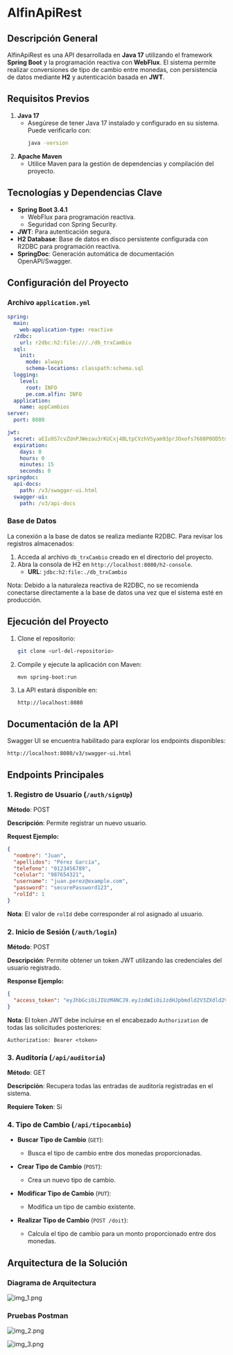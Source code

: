 # AlfinApiRest

## Descripción General

AlfinApiRest es una API desarrollada en **Java 17** utilizando el framework **Spring Boot** y la programación reactiva con **WebFlux**. El sistema permite realizar conversiones de tipo de cambio entre monedas, con persistencia de datos mediante **H2** y autenticación basada en **JWT**.

## Requisitos Previos

1. **Java 17**
   - Asegúrese de tener Java 17 instalado y configurado en su sistema. Puede verificarlo con:
     ```bash
     java -version
     ```
2. **Apache Maven**
   - Utilice Maven para la gestión de dependencias y compilación del proyecto.

## Tecnologías y Dependencias Clave

- **Spring Boot 3.4.1**
   - WebFlux para programación reactiva.
   - Seguridad con Spring Security.
- **JWT**: Para autenticación segura.
- **H2 Database**: Base de datos en disco persistente configurada con R2DBC para programación reactiva.
- **SpringDoc**: Generación automática de documentación OpenAPI/Swagger.

## Configuración del Proyecto

### Archivo `application.yml`

```yaml
spring:
  main:
    web-application-type: reactive
  r2dbc:
    url: r2dbc:h2:file:///./db_trxCambio
  sql:
    init:
      mode: always
      schema-locations: classpath:schema.sql
  logging:
    level:
      root: INFO
      pe.com.alfin: INFO
  application:
    name: appCambios
server:
  port: 8080

jwt:
  secret: aEIu9S7cvZUnPJWezau3rKUCxj4BLtpCVzhVSyam93prJOxofs7688P0OD5tmTIsLL6u7G9HpXvT
  expiration:
    days: 0
    hours: 0
    minutes: 15
    seconds: 0
springdoc:
  api-docs:
    path: /v3/swagger-ui.html
  swagger-ui:
    path: /v3/api-docs
```

### Base de Datos

La conexión a la base de datos se realiza mediante R2DBC. Para revisar los registros almacenados:

1. Acceda al archivo `db_trxCambio` creado en el directorio del proyecto.
2. Abra la consola de H2 en `http://localhost:8080/h2-console`.
   - **URL**: `jdbc:h2:file:./db_trxCambio`


Nota: Debido a la naturaleza reactiva de R2DBC, no se recomienda conectarse directamente a la base de datos una vez que el sistema esté en producción.

## Ejecución del Proyecto

1. Clone el repositorio:
   ```bash
   git clone <url-del-repositorio>
   ```
2. Compile y ejecute la aplicación con Maven:
   ```bash
   mvn spring-boot:run
   ```
3. La API estará disponible en:
   ```
   http://localhost:8080
   ```

## Documentación de la API

Swagger UI se encuentra habilitado para explorar los endpoints disponibles:

```plaintext
http://localhost:8080/v3/swagger-ui.html
```

## Endpoints Principales

### 1. Registro de Usuario (`/auth/signUp`)

**Método**: POST

**Descripción**: Permite registrar un nuevo usuario.

**Request Ejemplo:**
```json
{
  "nombre": "Juan",
  "apellidos": "Pérez García",
  "telefono": "0123456789",
  "celular": "987654321",
  "username": "juan.perez@example.com",
  "password": "securePassword123",
  "rolId": 1
}
```

**Nota**: El valor de `rolId` debe corresponder al rol asignado al usuario.

### 2. Inicio de Sesión (`/auth/login`)

**Método**: POST

**Descripción**: Permite obtener un token JWT utilizando las credenciales del usuario registrado.

**Response Ejemplo:**
```json
{
  "access_token": "eyJhbGciOiJIUzM4NCJ9.eyJzdWIiOiJzdHJpbmdld2V3ZXdld2V3Iiwicm9sZXMiOlt7ImF1dGhvcml0eSI6IkFkbWluaXN0cmFkb3IifV0sImlhdCI6MTczNzIyNzA3MywiZXhwIjoxNzM3MjI3OTczfQ.LbcUTqrHAyy9Xfp1cOpT_cdddVlCq9Kv_IPQbMw6KSQx9K_60hysV8L_Qe3E5MDF"
}
```

**Nota**: El token JWT debe incluirse en el encabezado `Authorization` de todas las solicitudes posteriores:
```plaintext
Authorization: Bearer <token>
```

### 3. Auditoría (`/api/auditoria`)

**Método**: GET

**Descripción**: Recupera todas las entradas de auditoría registradas en el sistema.

**Requiere Token**: Sí

### 4. Tipo de Cambio (`/api/tipocambio`)

- **Buscar Tipo de Cambio** (`GET`):
   - Busca el tipo de cambio entre dos monedas proporcionadas.

- **Crear Tipo de Cambio** (`POST`):
   - Crea un nuevo tipo de cambio.

- **Modificar Tipo de Cambio** (`PUT`):
   - Modifica un tipo de cambio existente.

- **Realizar Tipo de Cambio** (`POST /doit`):
   - Calcula el tipo de cambio para un monto proporcionado entre dos monedas.

## Arquitectura de la Solución

### Diagrama de Arquitectura

![img_1.png](img_1.png)

### Pruebas Postman

![img_2.png](img_2.png)

![img_3.png](img_3.png)